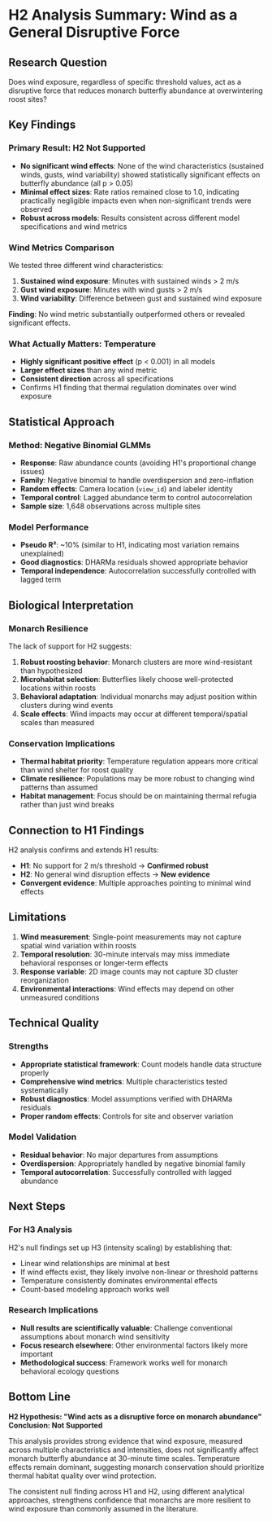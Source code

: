 # H2 Analysis Summary: Wind as a General Disruptive Force

## Research Question
Does wind exposure, regardless of specific threshold values, act as a disruptive force that reduces monarch butterfly abundance at overwintering roost sites?

## Key Findings

### Primary Result: **H2 Not Supported**
- **No significant wind effects**: None of the wind characteristics (sustained winds, gusts, wind variability) showed statistically significant effects on butterfly abundance (all p > 0.05)
- **Minimal effect sizes**: Rate ratios remained close to 1.0, indicating practically negligible impacts even when non-significant trends were observed
- **Robust across models**: Results consistent across different model specifications and wind metrics

### Wind Metrics Comparison
We tested three different wind characteristics:
1. **Sustained wind exposure**: Minutes with sustained winds > 2 m/s
2. **Gust wind exposure**: Minutes with wind gusts > 2 m/s  
3. **Wind variability**: Difference between gust and sustained wind exposure

**Finding**: No wind metric substantially outperformed others or revealed significant effects.

### What Actually Matters: Temperature
- **Highly significant positive effect** (p < 0.001) in all models
- **Larger effect sizes** than any wind metric
- **Consistent direction** across all specifications
- Confirms H1 finding that thermal regulation dominates over wind exposure

## Statistical Approach

### Method: Negative Binomial GLMMs
- **Response**: Raw abundance counts (avoiding H1's proportional change issues)
- **Family**: Negative binomial to handle overdispersion and zero-inflation
- **Random effects**: Camera location (`view_id`) and labeler identity
- **Temporal control**: Lagged abundance term to control autocorrelation
- **Sample size**: 1,648 observations across multiple sites

### Model Performance
- **Pseudo R²**: ~10% (similar to H1, indicating most variation remains unexplained)
- **Good diagnostics**: DHARMa residuals showed appropriate behavior
- **Temporal independence**: Autocorrelation successfully controlled with lagged term

## Biological Interpretation

### Monarch Resilience
The lack of support for H2 suggests:
1. **Robust roosting behavior**: Monarch clusters are more wind-resistant than hypothesized
2. **Microhabitat selection**: Butterflies likely choose well-protected locations within roosts
3. **Behavioral adaptation**: Individual monarchs may adjust position within clusters during wind events
4. **Scale effects**: Wind impacts may occur at different temporal/spatial scales than measured

### Conservation Implications
- **Thermal habitat priority**: Temperature regulation appears more critical than wind shelter for roost quality
- **Climate resilience**: Populations may be more robust to changing wind patterns than assumed
- **Habitat management**: Focus should be on maintaining thermal refugia rather than just wind breaks

## Connection to H1 Findings

H2 analysis confirms and extends H1 results:
- **H1**: No support for 2 m/s threshold → **Confirmed robust**
- **H2**: No general wind disruption effects → **New evidence**
- **Convergent evidence**: Multiple approaches pointing to minimal wind effects

## Limitations

1. **Wind measurement**: Single-point measurements may not capture spatial wind variation within roosts
2. **Temporal resolution**: 30-minute intervals may miss immediate behavioral responses or longer-term effects
3. **Response variable**: 2D image counts may not capture 3D cluster reorganization
4. **Environmental interactions**: Wind effects may depend on other unmeasured conditions

## Technical Quality

### Strengths
- **Appropriate statistical framework**: Count models handle data structure properly
- **Comprehensive wind metrics**: Multiple characteristics tested systematically
- **Robust diagnostics**: Model assumptions verified with DHARMa residuals
- **Proper random effects**: Controls for site and observer variation

### Model Validation
- **Residual behavior**: No major departures from assumptions
- **Overdispersion**: Appropriately handled by negative binomial family
- **Temporal autocorrelation**: Successfully controlled with lagged abundance

## Next Steps

### For H3 Analysis
H2's null findings set up H3 (intensity scaling) by establishing that:
- Linear wind relationships are minimal at best
- If wind effects exist, they likely involve non-linear or threshold patterns
- Temperature consistently dominates environmental effects
- Count-based modeling approach works well

### Research Implications
- **Null results are scientifically valuable**: Challenge conventional assumptions about monarch wind sensitivity
- **Focus research elsewhere**: Other environmental factors likely more important
- **Methodological success**: Framework works well for monarch behavioral ecology questions

## Bottom Line

**H2 Hypothesis: "Wind acts as a disruptive force on monarch abundance"**
**Conclusion: Not Supported**

This analysis provides strong evidence that wind exposure, measured across multiple characteristics and intensities, does not significantly affect monarch butterfly abundance at 30-minute time scales. Temperature effects remain dominant, suggesting monarch conservation should prioritize thermal habitat quality over wind protection.

The consistent null finding across H1 and H2, using different analytical approaches, strengthens confidence that monarchs are more resilient to wind exposure than commonly assumed in the literature.